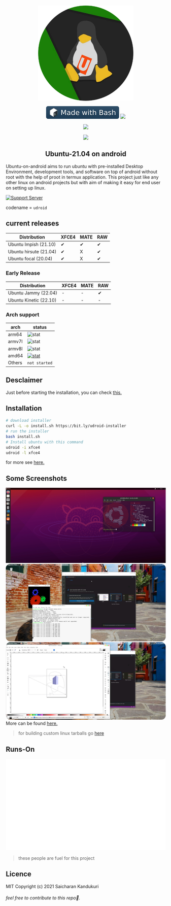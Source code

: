 <p align="Center">
<img src="assets/udroid_logo.png" height="300" >
</p>
<p align="Center">
<img src="assets/badge-bash.svg">
<img src="https://badges.frapsoft.com/os/v1/open-source.svg?v=103">
</p>

<p align="Center">
<img src="https://www.codefactor.io/repository/github/randomcoderorg/ubuntu-on-android/badge">
</p>

<p href="https://visitorbadge.io/status?path=https%3A%2F%2Fgithub.com%2FRandomCoderOrg%2Fubuntu-on-android" align=center><img src="https://api.visitorbadge.io/api/visitors?path=https%3A%2F%2Fgithub.com%2FRandomCoderOrg%2Fubuntu-on-android&label=%F0%9F%A5%B3VISITORS&labelColor=%23ffff00&countColor=%23263759" /><p>


<!-- ![Banner Image](assets/banner.jpg "A Image on Ubuntu-on-android running mate desktop on smartphone") -->

<h2 align="Center">Ubuntu-21.04 on android</h2>
Ubuntu-on-android aims to run ubuntu with pre-installed Desktop Environment, development tools, and software on top of android without root with the help of proot in termux application. This project just like any other linux on android projects but with aim of making it easy for end user on setting up linux.

[![Support Server](https://img.shields.io/discord/892727774828199976?color=blue&label=join%20%23udroid&logo=discord&logoColor=white&style=for-the-badge)](https://discord.gg/h7wZ9BfbU9)



codename = `udroid`



## current releases

| Distribution  | XFCE4 | MATE | RAW |
|-------------- |------|------|-----|
| Ubuntu Impish (21.10) |   ✔  |   ✔  |    ✔ |
| Ubuntu hirsute (21.04)|   ✔  |   X   |   ✔  | 
| Ubuntu focal (20.04) |    ✔ |    X   |   ✔ |

### Early Release
| Distribution  | XFCE4 | MATE | RAW |
|-------------- |------|------|-----|
| Ubuntu Jammy (22.04) | - | - | ✔ |
| Ubuntu Kinetic (22.10) | - | - | - |

### Arch support
| arch  | status |
|------ |--------|
| arm64 | ![stat](https://img.shields.io/badge/-installable-brightgreen) |
| armv7l | ![stat](https://img.shields.io/badge/-installable-brightgreen) |
| armv8l | ![stat](https://img.shields.io/badge/-partially%20supported-orange) |
| amd64 | [![stat](https://img.shields.io/badge/-installable%20In%20Beta-brightgreen)](https://github.com/RandomCoderOrg/ubuntu-on-android/releases/tag/v3) |
| Others | `not started` |

## Desclaimer
Just before starting the installation, you can check [this.](md/desclaimer.md)

## Installation

```bash
# download installer
curl -L -o install.sh https://bit.ly/udroid-installer
# run the installer
bash install.sh
# Install ubuntu with this command
udroid -i xfce4
udroid -l xfce4
```

for more see [here.](md/installation.md)

## Some Screenshots

![udroid mate screenshot](assets/IMG_20211014_084106.jpg)
![udroid xfce4 running glxgers & vscode](assets/four.png)
![udroid xfce4 running libre draw](assets/three.png)
More can be found [here.](md/showcase.md)

> for building custom linux tarballs go [here](https://github.com/RandomCoderOrg/fs-cook)

## Runs-On
![People](metrics.plugin.people.repository.svg)

> these people are fuel for this project

## Licence
MIT
Copyright (c) 2021 Saicharan Kandukuri

###### feel free to contribute to this repo🤍.
